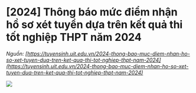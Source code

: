 # [2024] Thông báo mức điểm nhận hồ sơ xét tuyển dựa trên kết quả thi tốt nghiệp THPT năm 2024

_Nguồn: [https://tuyensinh.uit.edu.vn/2024-thong-bao-muc-diem-nhan-ho-so-xet-tuyen-dua-tren-ket-qua-thi-tot-nghiep-thpt-nam-2024](https://tuyensinh.uit.edu.vn/2024-thong-bao-muc-diem-nhan-ho-so-xet-tuyen-dua-tren-ket-qua-thi-tot-nghiep-thpt-nam-2024)_

![](https://tuyensinh.uit.edu.vn/sites/default/files/uploads/images/202407/z5646651322309_41810addd3ad9b9dc46029c7eab35c2a.jpg)